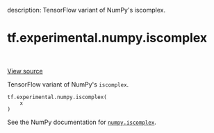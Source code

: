 description: TensorFlow variant of NumPy's iscomplex.

<div itemscope itemtype="http://developers.google.com/ReferenceObject">
<meta itemprop="name" content="tf.experimental.numpy.iscomplex" />
<meta itemprop="path" content="Stable" />
</div>

# tf.experimental.numpy.iscomplex

<!-- Insert buttons and diff -->

<table class="tfo-notebook-buttons tfo-api nocontent" align="left">

</table>

<a target="_blank" href="/code/stable/tensorflow/python/ops/numpy_ops/np_math_ops.py">View source</a>



TensorFlow variant of NumPy's `iscomplex`.

<pre class="devsite-click-to-copy prettyprint lang-py tfo-signature-link">
<code>tf.experimental.numpy.iscomplex(
    x
)
</code></pre>



<!-- Placeholder for "Used in" -->

See the NumPy documentation for [`numpy.iscomplex`](https://numpy.org/doc/1.16/reference/generated/numpy.iscomplex.html).